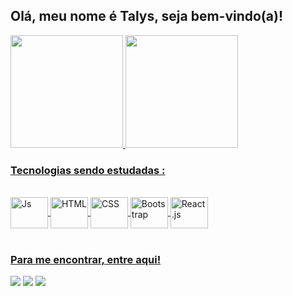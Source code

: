 ## Olá, meu nome é Talys, seja bem-vindo(a)!

 <div>
  <a href="https://github.com/Talyslan">
  <img height="180em" src="https://github-readme-stats.vercel.app/api/top-langs/?username=Talyslan&layout=compact&langs_count=7&theme=dracula"/>
  <img height="180em" src="https://github-readme-stats.vercel.app/api?username=Talyslan&show_icons=true&theme=dracula&include_all_commits=true&count_private=true"/>
</div>

### Tecnologias sendo estudadas : 
<div style="display: inline_block"><br>
  <img align="center" alt="Js" height="50" width="60"  src="https://cdn.jsdelivr.net/gh/devicons/devicon/icons/javascript/javascript-original.svg">
  <img align="center" alt="HTML" height="50" width="60" src="https://cdn.jsdelivr.net/gh/devicons/devicon/icons/html5/html5-original.svg">      
  <img align="center" alt="CSS" height="50" width="60" src="https://cdn.jsdelivr.net/gh/devicons/devicon/icons/css3/css3-original.svg">
  <img align="center" alt="Bootstrap" height="50" width="60" src="https://cdn.jsdelivr.net/gh/devicons/devicon/icons/bootstrap/bootstrap-original.svg">
  <img align="center" alt="React.js" height="50" width="60" src="https://cdn.jsdelivr.net/gh/devicons/devicon/icons/react/react-original.svg" />
</div>
 
 <br>
 
  ### Para me encontrar, entre aqui!
 
<div> 
  <a href="https://instagram.com/talys.c" target ="_blank"><img src="https://img.shields.io/badge/-Instagram-%23E4405F?style=for-the-badge&logo=instagram&logoColor=white" target="_blank"></a>
  <a href = "mailto:talyslancpc@gmail.com"><img src="https://img.shields.io/badge/-Gmail-%23333?style=for-the-badge&logo=gmail&logoColor=white" target="_blank"></a>
  <a href="https://www.linkedin.com/in/Talyslan" target="_blank"><img src="https://img.shields.io/badge/-LinkedIn-%230077B5?style=for-the-badge&logo=linkedin&logoColor=white" target="_blank"></a> 
</div>
 
 </div>
